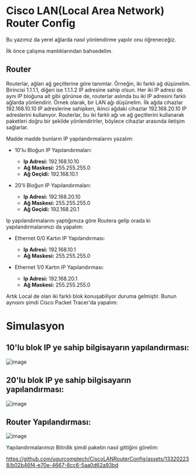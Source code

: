 # Cisco LAN(Local Area Network) Router Config

Bu yazımız da yerel ağlarda nasıl yönlendirme yapılır onu öğreneceğiz.

İlk önce çalışma mantıklarından bahsedelim.

## Router

Routerlar, ağları ağ geçitlerine göre tanımlar. Örneğin, iki farklı ağ düşünelim. Birincisi 1.1.1.1, diğeri ise 1.1.1.2 IP adresine sahip olsun. Her iki IP adresi de aynı IP bloğuna ait gibi görünse de, routerlar aslında bu iki IP adresini farklı ağlarda yönlendirir. Örnek olarak, bir LAN ağı düşünelim. İlk ağda cihazlar 192.168.10.10 IP adreslerine sahipken, ikinci ağdaki cihazlar 192.168.20.10 IP adreslerini kullanıyor. Routerlar, bu iki farklı ağı ve ağ geçitlerini kullanarak paketleri doğru bir şekilde yönlendirirler, böylece cihazlar arasında iletişim sağlarlar.

Madde madde bunların IP yapılandırmalarını yazalım:

- 10'lu Bloğun IP Yapılandırmaları:
  - **Ip Adresi:** 192.168.10.10
  - **Ağ Maskesi:** 255.255.255.0
  - **Ağ Geçidi:** 192.168.10.1

- 20'li Bloğun IP Yapılandırmaları:
  - **Ip Adresi:** 192.168.20.10
  - **Ağ Maskesi:** 255.255.255.0
  - **Ağ Geçidi:** 192.168.20.1


Ip yapılandırmalarını yaptığımıza göre Routera gelip orada ki yapılandırmalarımızı da yapalım:

- Ethernet 0/0 Kartın IP Yapılandırması:
  - **Ip Adresi:** 192.168.10.1
  - **Ağ Maskesi:** 255.255.255.0
 

- Ethernet 1/0 Kartın IP Yapılandırması:
  - **Ip Adresi:** 192.168.20.1
  - **Ağ Maskesi:** 255.255.255.0
 

 
 
 Artık Local de olan iki farklı blok konuşabiliyor duruma gelmiştir. Bunun aynısını şimdi Cisco Packet Tracer'da yapalım:


# Simulasyon

## 10'lu blok IP ye sahip bilgisayarın yapılandırması:

![image](https://github.com/ugurcomptech/CiscoLANRouterConfig/assets/133202238/ce0827bd-29d0-4304-a321-48d92c54c704)


## 20'lu blok IP ye sahip bilgisayarın yapılandırması:

![image](https://github.com/ugurcomptech/CiscoLANRouterConfig/assets/133202238/d500cb8f-de10-4d42-8ba5-42cd0ad9e3dc)


## Router Yapılandırması:

![image](https://github.com/ugurcomptech/CiscoLANRouterConfig/assets/133202238/99bce4de-a3f2-4c77-9abf-fa4d59fa77d5)


Yapılandırmalarımızı Bitirdik şimdi paketin nasıl gittiğini görelim:



https://github.com/ugurcomptech/CiscoLANRouterConfig/assets/133202238/b02b46f4-e70e-4667-8cc6-5aa0d62a93bd


  
